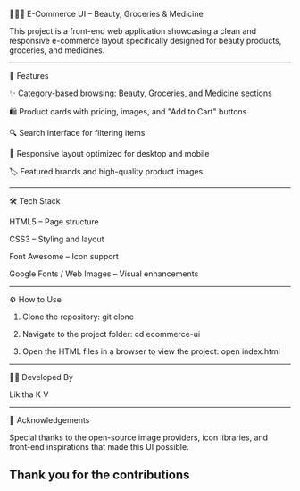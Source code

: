 

🧴🛒💊 E-Commerce UI – Beauty, Groceries & Medicine

This project is a front-end web application showcasing a clean and responsive e-commerce layout specifically designed for beauty products, groceries, and medicines.


---

🌟 Features

✨ Category-based browsing: Beauty, Groceries, and Medicine sections

🛍️ Product cards with pricing, images, and "Add to Cart" buttons

🔍 Search interface for filtering items

📱 Responsive layout optimized for desktop and mobile

🏷️ Featured brands and high-quality product images



---

🛠️ Tech Stack

HTML5 – Page structure

CSS3 – Styling and layout

Font Awesome – Icon support

Google Fonts / Web Images – Visual enhancements



---

⚙️ How to Use

1. Clone the repository:
git clone <your-repository-url>


2. Navigate to the project folder:
cd ecommerce-ui


3. Open the HTML files in a browser to view the project:
open index.html




---

👩‍💻 Developed By

Likitha K V


---

🙏 Acknowledgements

Special thanks to the open-source image providers, icon libraries, and front-end inspirations that made this UI possible.

Thank you for the contributions
---

